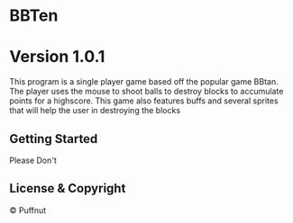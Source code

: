 # BBTen

**Version 1.0.1**
=========

This program is a single player game based off the popular game BBtan. The player uses the mouse to shoot balls to destroy blocks to accumulate points for a highscore. This game also features buffs and several sprites that will help the user in destroying the blocks

## Getting Started

Please Don't

## License & Copyright
 © Puffnut
